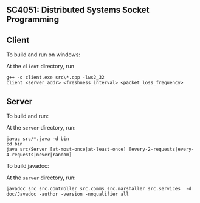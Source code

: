 ## SC4051: Distributed Systems Socket Programming

## Client

To build and run on windows:

At the `client` directory, run

```
g++ -o client.exe src\*.cpp -lws2_32
client <server_addr> <freshness_interval> <packet_loss_frequency>
```

## Server

To build and run:

At the `server` directory, run:

```
javac src/*.java -d bin
cd bin
java src/Server [at-most-once|at-least-once] [every-2-requests|every-4-requests|never|random]
```

To build javadoc:

At the `server` directory, run:

```
javadoc src src.controller src.comms src.marshaller src.services  -d doc/Javadoc -author -version -noqualifier all
```
